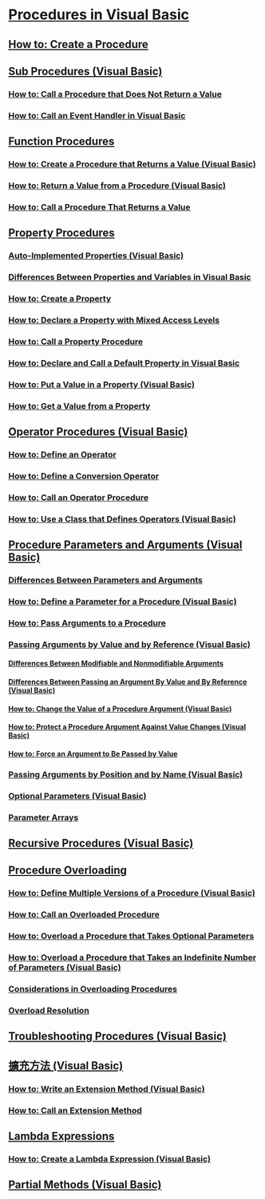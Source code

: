 # [Procedures in Visual Basic](index.md)
## [How to: Create a Procedure](TocOutOfQuery)
## [Sub Procedures (Visual Basic)](sub-procedures.md)
### [How to: Call a Procedure that Does Not Return a Value](TocOutOfQuery)
### [How to: Call an Event Handler in Visual Basic](TocOutOfQuery)
## [Function Procedures](TocOutOfQuery)
### [How to: Create a Procedure that Returns a Value (Visual Basic)](how-to-create-a-procedure-that-returns-a-value.md)
### [How to: Return a Value from a Procedure (Visual Basic)](how-to-return-a-value-from-a-procedure.md)
### [How to: Call a Procedure That Returns a Value](TocOutOfQuery)
## [Property Procedures](TocOutOfQuery)
### [Auto-Implemented Properties (Visual Basic)](auto-implemented-properties.md)
### [Differences Between Properties and Variables in Visual Basic](differences-between-properties-and-variables.md)
### [How to: Create a Property](TocOutOfQuery)
### [How to: Declare a Property with Mixed Access Levels](TocOutOfQuery)
### [How to: Call a Property Procedure](TocOutOfQuery)
### [How to: Declare and Call a Default Property in Visual Basic](how-to-declare-and-call-a-default-property.md)
### [How to: Put a Value in a Property (Visual Basic)](how-to-put-a-value-in-a-property.md)
### [How to: Get a Value from a Property](TocOutOfQuery)
## [Operator Procedures (Visual Basic)](operator-procedures.md)
### [How to: Define an Operator](TocOutOfQuery)
### [How to: Define a Conversion Operator](TocOutOfQuery)
### [How to: Call an Operator Procedure](TocOutOfQuery)
### [How to: Use a Class that Defines Operators (Visual Basic)](how-to-use-a-class-that-defines-operators.md)
## [Procedure Parameters and Arguments (Visual Basic)](procedure-parameters-and-arguments.md)
### [Differences Between Parameters and Arguments](TocOutOfQuery)
### [How to: Define a Parameter for a Procedure (Visual Basic)](how-to-define-a-parameter-for-a-procedure.md)
### [How to: Pass Arguments to a Procedure](TocOutOfQuery)
### [Passing Arguments by Value and by Reference (Visual Basic)](passing-arguments-by-value-and-by-reference.md)
#### [Differences Between Modifiable and Nonmodifiable Arguments](TocOutOfQuery)
#### [Differences Between Passing an Argument By Value and By Reference (Visual Basic)](differences-between-passing-an-argument-by-value-and-by-reference.md)
#### [How to: Change the Value of a Procedure Argument (Visual Basic)](how-to-change-the-value-of-a-procedure-argument.md)
#### [How to: Protect a Procedure Argument Against Value Changes (Visual Basic)](how-to-protect-a-procedure-argument-against-value-changes.md)
#### [How to: Force an Argument to Be Passed by Value](TocOutOfQuery)
### [Passing Arguments by Position and by Name (Visual Basic)](passing-arguments-by-position-and-by-name.md)
### [Optional Parameters (Visual Basic)](optional-parameters.md)
### [Parameter Arrays](TocOutOfQuery)
## [Recursive Procedures (Visual Basic)](recursive-procedures.md)
## [Procedure Overloading](TocOutOfQuery)
### [How to: Define Multiple Versions of a Procedure (Visual Basic)](how-to-define-multiple-versions-of-a-procedure.md)
### [How to: Call an Overloaded Procedure](TocOutOfQuery)
### [How to: Overload a Procedure that Takes Optional Parameters](TocOutOfQuery)
### [How to: Overload a Procedure that Takes an Indefinite Number of Parameters (Visual Basic)](how-to-overload-a-procedure-that-takes-an-indefinite-number-of-parameters.md)
### [Considerations in Overloading Procedures](TocOutOfQuery)
### [Overload Resolution](TocOutOfQuery)
## [Troubleshooting Procedures (Visual Basic)](troubleshooting-procedures.md)
## [擴充方法 (Visual Basic)](extension-methods.md)
### [How to: Write an Extension Method (Visual Basic)](how-to-write-an-extension-method.md)
### [How to: Call an Extension Method](TocOutOfQuery)
## [Lambda Expressions](TocOutOfQuery)
### [How to: Create a Lambda Expression (Visual Basic)](how-to-create-a-lambda-expression.md)
## [Partial Methods (Visual Basic)](partial-methods.md)
